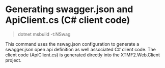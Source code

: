 # Generating swagger.json and ApiClient.cs (C# client code)

> dotnet msbuild -t:NSwag


This command uses the nswag.json configuration to generate a swagger.json open api definition as well associated C# client code. The client code (ApiClient.cs) is generated directly into the XTMF2.Web.Client project.
